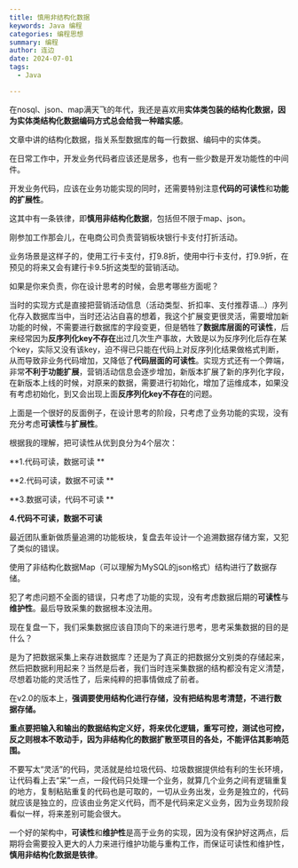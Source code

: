 ```yaml
---
title: 慎用非结构化数据
keywords: Java 编程
categories: 编程思想
summary: 编程
author: 连边
date: 2024-07-01
tags:
  - Java

---
```


在nosql、json、map满天飞的年代，我还是喜欢用**实体类包装的结构化数据，因为实体类结构化数据编码方式总会给我一种踏实感**。

文章中讲的结构化数据，指关系型数据库的每一行数据、编码中的实体类。

在日常工作中，开发业务代码者应该还是居多，也有一些少数是开发功能性的中间件。

开发业务代码，应该在业务功能实现的同时，还需要特别注意**代码的可读性**和**功能的扩展性**。

这其中有一条铁律，即**慎用非结构化数据**，包括但不限于map、json。

刚参加工作那会儿，在电商公司负责营销板块银行卡支付打折活动。

业务场景是这样子的，使用工行卡支付，打9.8折，使用中行卡支付，打9.9折，在预见的将来又会有建行卡9.5折这类型的营销活动。

如果是你来负责，你在设计思考的时候，会思考哪些方面呢？

当时的实现方式是直接把营销活动信息（活动类型、折扣率、支付推荐语...）序列化存入数据库当中，当时还沾沾自喜的想着，我这个扩展变更很灵活，需要增加新功能的时候，不需要进行数据库的字段变更，但是牺牲了**数据库层面的可读性**，后来经常因为**反序列化key不存在**出过几次生产事故，大致是以为反序列化后存在某个key，实际又没有该key，迫不得已只能在代码上对反序列化结果做格式判断，从而导致非业务代码增加，又降低了**代码层面的可读性**。实现方式还有一个弊端，非常**不利于功能扩展**，营销活动信息会逐步增加，新版本扩展了新的序列化字段，在新版本上线的时候，对原来的数据，需要进行初始化，增加了运维成本，如果没有考虑初始化，到又会出现上面**反序列化key不存在**的问题。

上面是一个很好的反面例子，在设计思考的阶段，只考虑了业务功能的实现，没有充分考虑**可读性**与**扩展性**。

根据我的理解，把可读性从优到良分为4个层次：

**1.代码可读，数据可读	**

**2.代码可读，数据不可读	**

**3.数据可读，代码不可读	**

**4.代码不可读，数据不可读**

最近团队重新做质量追溯的功能板块，复盘去年设计一个追溯数据存储方案，又犯了类似的错误。

使用了非结构化数据Map（可以理解为MySQL的json格式）结构进行了数据存储。

犯了考虑问题不全面的错误，只考虑了功能的实现，没有考虑数据后期的**可读性**与**维护性**。最后导致采集的数据根本没法用。

现在复盘一下，我们采集数据应该自顶向下的来进行思考，思考采集数据的目的是什么？

是为了把数据采集上来存进数据库？还是为了真正的把数据分文别类的存储起来，然后把数据利用起来？当然是后者，我们当时连采集数据的结构都没有定义清楚，尽想着功能的灵活性了，后来纯粹的把事情做成了前者。

在v2.0的版本上，**强调要使用结构化进行存储，没有把结构思考清楚，不进行数据存储。**

**重点要把输入和输出的数据结构定义好，将来优化逻辑，重写可控，测试也可控，反之则根本不敢动手，因为非结构化的数据扩散至项目的各处，不能评估其影响范围。**

不要写太“灵活”的代码，灵活就是给垃圾代码、垃圾数据提供给有利的生长环境，让代码看上去“呆”一点，一段代码只处理一个业务，就算几个业务之间有逻辑重复的地方，复制粘贴重复的代码也是可取的，一切从业务出发，业务是独立的，代码就应该是独立的，应该由业务定义代码，而不是代码来定义业务，因为业务现阶段看似一样，将来差别可能会很大。

一个好的架构中，**可读性**和**维护性**是高于业务的实现，因为没有保护好这两点，后期将会需要投入更大的人力来进行维护功能与重构工作，而保证可读性和维护性，**慎用非结构化数据是铁律**。